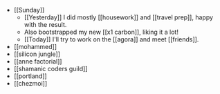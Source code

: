 - [[Sunday]]
  - [[Yesterday]] I did mostly [[housework]] and [[travel prep]], happy with the result.
  - Also bootstrapped my new [[x1 carbon]], liking it a lot!
  - [[Today]] I'll try to work on the [[agora]] and meet [[friends]].
- [[mohammed]]
- [[silicon jungle]]
- [[anne factorial]]
- [[shamanic coders guild]]
- [[portland]]
- [[chezmoi]]
